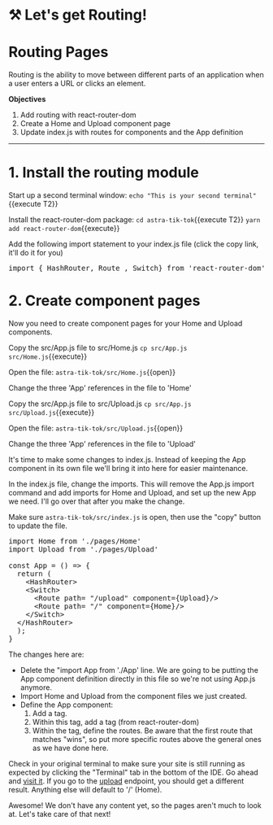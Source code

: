 # ⚒️ Let's get Routing!

# Routing Pages
Routing is the ability to move between different parts of an application when a user enters a URL or clicks an element.

**Objectives**
1. Add routing with react-router-dom
2. Create a Home and Upload component page
3. Update index.js with routes for components and the App definition

---

# 1. Install the routing module

Start up a second terminal window:
`echo "This is your second terminal"`{{execute T2}}

Install the react-router-dom package:
`cd astra-tik-tok`{{execute T2}}
`yarn add react-router-dom`{{execute}}

Add the following import statement to your index.js file (click the copy link, it'll do it for you)
<pre class="file" data-filename="astra-tik-tok/src/index.js" data-target="prepend">import { HashRouter, Route , Switch} from 'react-router-dom'</pre>

# 2. Create component pages

Now you need to create component pages for your Home and Upload components.

Copy the src/App.js file to src/Home.js
`cp src/App.js src/Home.js`{{execute}}

Open the file: `astra-tik-tok/src/Home.js`{{open}}

Change the three 'App' references in the file to 'Home'

Copy the src/App.js file to src/Upload.js
`cp src/App.js src/Upload.js`{{execute}}

Open the file: `astra-tik-tok/src/Upload.js`{{open}}

Change the three 'App' references in the file to 'Upload'

It's time to make some changes to index.js.  Instead of keeping the App component in its own file we'll bring it into here for easier maintenance.

In the index.js file, change the imports.  This will remove the App.js import command and add imports for Home and Upload, and set up the new App we need.  I'll go over that after you make the change.

Make sure `astra-tik-tok/src/index.js` is open, then use the "copy" button to update the file.

<pre class="file" data-filename="astra-tik-toc/src/index.js" data-target="insert"  data-marker="import App from './App';">
import Home from './pages/Home'
import Upload from './pages/Upload'

const App = () => {
  return (
    &lt;HashRouter&gt;
    &lt;Switch&gt;
      &lt;Route path= "/upload" component={Upload}/&gt;
      &lt;Route path= "/" component={Home}/&gt;
    &lt;/Switch&gt;
  &lt;/HashRouter&gt;
  );
}
</pre>

The changes here are:
* Delete the "import App from './App' line.  We are going to be putting the App component definition directly in this file so we're not using App.js anymore.
* Import Home and Upload from the component files we just created.
* Define the App component:
    1. Add a <HashRouter> tag.  
    2. Within this tag, add a <Switch> tag (from react-router-dom)
    3. Within the <Switch> tag, define the routes.  Be aware that the first route that matches "wins", so put more specific routes above the general ones as we have done here.

Check in your original terminal to make sure your site is still running as expected by clicking the "Terminal" tab in the bottom of the IDE.  Go ahead and <a href="https://[[HOST_SUBDOMAIN]]-3000-[[KATACODA_HOST]].environments.katacoda.com/">visit it</a>.  If you go to the <a href="https://[[HOST_SUBDOMAIN]]-3000-[[KATACODA_HOST]].environments.katacoda.com/upload">upload</a> endpoint, you should get a different result.  Anything else will default to '/' (Home).  

Awesome!  We don't have any content yet, so the pages aren't much to look at.  Let's take care of that next!

